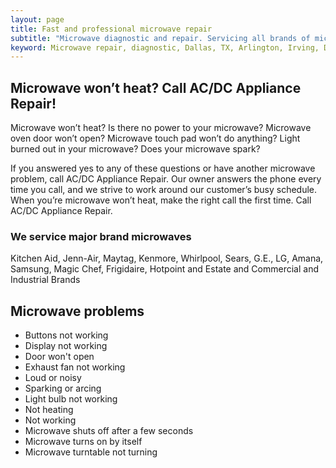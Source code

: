 ```yaml
---
layout: page
title: Fast and professional microwave repair
subtitle: "Microwave diagnostic and repair. Servicing all brands of microwaves. We work in Dallas, TX and surrounding areas."
keyword: Microwave repair, diagnostic, Dallas, TX, Arlington, Irving, Denton, Lewisville, Plano, Carrollton, Frisco, Keller, Grapevine, Bedford, Euless, Southlake, Lake Dallas, Roanoke, Argyle, Hebron, Richardson, Corinth, Lantana, Copper Canyon, Highland Village, Double Oak, Watauga, Melody Hills, Richland Hills, North Richland Hills, Haltom City, Blue Mound
---
```


## Microwave won’t heat? Call AC/DC Appliance Repair!

Microwave won’t heat? Is there no power to your microwave? Microwave oven door won’t open? Microwave touch pad won’t do anything? Light burned out in your microwave? Does your microwave spark?

If you answered yes to any of these questions or have another microwave problem, call AC/DC Appliance Repair. Our owner answers the phone every time you call, and we strive to  work around our customer’s busy schedule.
When you’re microwave won’t heat, make the right call the first time.  Call AC/DC Appliance Repair.

### We service major brand microwaves
Kitchen Aid, Jenn-Air, Maytag, Kenmore, Whirlpool, Sears, G.E., LG,  Amana,  Samsung, Magic Chef, Frigidaire, Hotpoint and Estate and Commercial and Industrial Brands

## Microwave problems
- Buttons not working
- Display not working
- Door won't open
- Exhaust fan not working
- Loud or noisy
- Sparking or arcing
- Light bulb not working
- Not heating
- Not working
- Microwave shuts off after a few seconds
- Microwave turns on by itself
- Microwave turntable not turning
